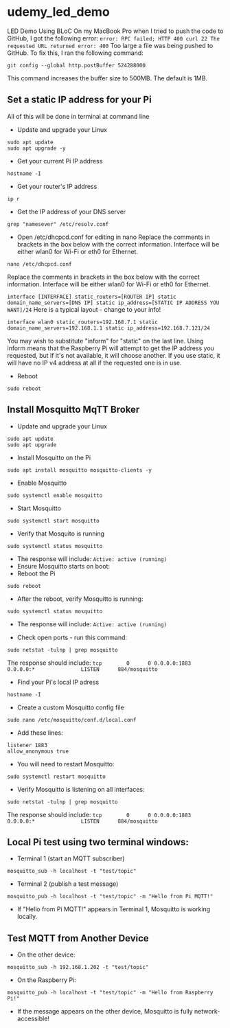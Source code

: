 # udemy_led_demo

LED Demo Using BLoC
On my MacBook Pro when I tried to push the code to GitHub, I got the following error:
``
error: RPC failed; HTTP 400 curl 22 The requested URL returned error: 400
``
Too large a file was being pushed to GitHub.
To fix this, I ran the following command:
```
git config --global http.postBuffer 524288000
```
This command increases the buffer size to 500MB. The default is 1MB.

## Set a static IP address for your Pi
All of this will be done in terminal at command line

- Update and upgrade your Linux
```
sudo apt update
sudo apt upgrade -y
```
- Get your current Pi IP address
```
hostname -I
```
- Get your router's IP address
```
ip r
```
- Get the IP address of your DNS server
```
grep "namesever" /etc/resolv.conf
```
- Open /etc/dhcpcd.conf for editing in nano
Replace the comments in brackets in the box below with the correct information. Interface will be either wlan0 for Wi-Fi or eth0 for Ethernet.
```
nano /etc/dhcpcd.conf
```
Replace the comments in brackets in the box below with the correct information. Interface will be either wlan0 for Wi-Fi or eth0 for Ethernet.

``
interface [INTERFACE]
static_routers=[ROUTER IP]
static domain_name_servers=[DNS IP]
static ip_address=[STATIC IP ADDRESS YOU WANT]/24
``
Here is a typical layout - change to your info!

``
interface wlan0
static_routers=192.168.7.1
static domain_name_servers=192.168.1.1
static ip_address=192.168.7.121/24
``

You may wish to substitute "inform" for "static" on the last line. Using inform means that the Raspberry Pi will attempt to get the IP address you requested, but if it's not available, it will choose another. If you use static, it will have no IP v4 address at all if the requested one is in use.
- Reboot
```
sudo reboot
```

## Install Mosquitto MqTT Broker
- Update and upgrade your Linux
```
sudo apt update
sudo apt upgrade
```
- Install Mosquitto on the Pi

```
sudo apt install mosquitto mosquitto-clients -y
```
- Enable Mosquitto
```
sudo systemctl enable mosquitto
```
- Start Mosquitto
```
sudo systemctl start mosquitto
```
- Verify that Mosquito is running
```
sudo systemctl status mosquitto
```
- The response will include: 
``
Active: active (running)
``
- Ensure Mosquitto starts on boot:
- Reboot the Pi
```
sudo reboot
```
- After the reboot, verify Mosquitto is running:
```
sudo systemctl status mosquitto
```
- The response will include: 
``
Active: active (running)
``

- Check open ports - run this command:
```
sudo netstat -tulnp | grep mosquitto

```
The response should include:
``
tcp        0      0 0.0.0.0:1883            0.0.0.0:*               LISTEN      884/mosquitto  
``
- Find your Pi's local  IP adress
```
hostname -I
```
- Create a custom Mosquitto config file
```
sudo nano /etc/mosquitto/conf.d/local.conf
```
- Add these lines:
```
listener 1883
allow_anonymous true
```
- You will need to restart Mosquitto:
```
sudo systemctl restart mosquitto
```
- Verify Mosquitto is listening on all interfaces:
```
sudo netstat -tulnp | grep mosquitto
```
The response should include:
``
tcp        0      0 0.0.0.0:1883            0.0.0.0:*               LISTEN      884/mosquitto  
``

## Local Pi test using two terminal windows:
- Terminal 1 (start an MQTT subscriber)
```
mosquitto_sub -h localhost -t "test/topic"
```
- Terminal 2 (publish a test message)
```
mosquitto_pub -h localhost -t "test/topic" -m "Hello from Pi MQTT!"
```
- If "Hello from Pi MQTT!" appears in Terminal 1, Mosquitto is working locally.

## Test MQTT from Another Device
- On the other device:
```
mosquitto_sub -h 192.168.1.202 -t "test/topic"
```
- On the Raspberry Pi:
```
mosquitto_pub -h localhost -t "test/topic" -m "Hello from Raspberry Pi!"
```
- If the message appears on the other device, Mosquitto is fully network-accessible! 